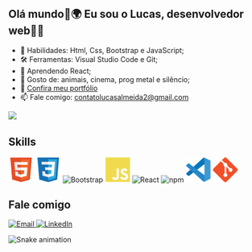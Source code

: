 ## Olá mundo👋🌍 Eu sou o Lucas, desenvolvedor web👨‍💻

- 🤹 Habilidades: Html, Css, Bootstrap e JavaScript;
- 🛠 Ferramentas: Visual Studio Code e Git;
- 🌱 Aprendendo React;
- 🤩 Gosto de: animais, cinema, prog metal e silêncio;
- 🔗 <a href="https://lucasalmeidadev.netlify.app/" target="_blank" rel="noopener noreferrer">Confira meu portfólio</a>
- 📫 Fale comigo: contatolucasalmeida2@gmail.com

<div>
  
  <a href="https://github.com/i-am-lucas-almeida">
    <img height="160em" src="https://github-readme-stats.vercel.app/api/top-langs/?username=i-am-lucas-almeida&layout=compact&langs_count=7&&bg_color=0d1117&title_color=ffffff&text_color=ffffff&border_color=21262d&border_radius=15"/>
  </a>
   
</div>

## Skills
  
<div style="display: inline_block">
  
  <img alt="HTML" title="HTML" height="50" width="50" src="https://raw.githubusercontent.com/devicons/devicon/master/icons/html5/html5-original.svg">
  <img alt="CSS" title="CSS" height="50" width="50" src="https://raw.githubusercontent.com/devicons/devicon/master/icons/css3/css3-original.svg">
  <img alt="Bootstrap" title="Bootstrap" height="50" width="50" src="https://cdn.jsdelivr.net/gh/devicons/devicon/icons/bootstrap/bootstrap-original.svg">
  <img alt="JavaScript" title="JavaScript" height="50" width="50" src="https://raw.githubusercontent.com/devicons/devicon/master/icons/javascript/javascript-plain.svg">
  <img alt="React" title="React" height="50" width="50" src="https://cdn.jsdelivr.net/gh/devicons/devicon/icons/react/react-original.svg">
  <img alt="npm" title="npm" height="50" width="50" src="https://cdn.jsdelivr.net/gh/devicons/devicon/icons/npm/npm-original-wordmark.svg">
  <img alt="VsCode" title="VsCode" height="50" width="50" src="https://raw.githubusercontent.com/devicons/devicon/master/icons/vscode/vscode-original.svg">
  <img alt="Git" title="Git" height="50" width="50" src="https://raw.githubusercontent.com/devicons/devicon/master/icons/git/git-original.svg">
  
  <!--<img align="right" alt="Lucas-gif" height="180" width="180" src="https://media.giphy.com/media/S7u66urzxc2J2/giphy.gif">-->
  
</div>
  
## Fale comigo

<a href="contatolucasalmeida2@gmail.com" title="Me mande um oi!">
   <img alt="Email" src="https://cdn.worldvectorlogo.com/logos/gmail-icon.svg" width="50">
</a>

<a href="https://www.linkedin.com/in/lucas-almeida-galv%C3%A3o-920064185/" target="_blank" rel="noopener noreferrer" alt="LinkedIn">   
   <img alt="LinkedIn" src="https://cdn.jsdelivr.net/gh/devicons/devicon/icons/linkedin/linkedin-original.svg" width="45">
</a>

<!--<img src="https://img.shields.io/badge/Gmail-D14836?style=for-the-badge&logo=gmail&logoColor=white" target="_blank">-->

![Snake animation](https://github.com/i-am-lucas-almeida/i-am-lucas-almeida/blob/output/github-contribution-grid-snake.svg)
  

